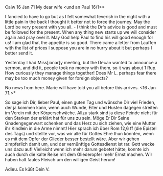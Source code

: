  Calw 16 Jan 71
My dear wife <und an Paul 16/1>*

I fancied to have to go but as I felt somewhat feverish in the night with a little pain in the back I thought it better not to force the journey. May the Lord be very present with you all. - I think the Dr's advice is good and must be followed for the present. When any thing new starts up we will consider again and pray over it. May God help Paul to find his will good enough for us! I am glad that the appetite is so good. There came a letter from Lauffen with the list of prices I suppose you are in no hurry about it but perhaps I better send it.

Yesterday I had Miss[ionar]y meeting, but the Decan wanted to announce a sermon, and did it, people took no money with them, so it was about 1 Rup. How curiously they manage things together! Does Mr L. perhaps fear there may be too much money given for foreign objects?

No news from here. Marie will have told you all before this arrives. <16 Jan 71.>*

So sage ich Dir, lieber Paul, einen guten Tag und wünsche Dir viel Frieden, der ja kommen kann, wenn auch Wunde, Eiter und Husten dagegen streiten im Verein mit der Körperschwäche. Allzu stark sind ja diese Feinde nicht für den Starken der erklärt hat für uns zu sein. Möge Er Dir Seine Gnadengegenwart schenken und das Herz zu sich ziehen, wie eine Mutter ihr Kindlein in die Arme nimmt! Hier sprach ich über Rom 12,6 ff (die Epistel des Tags) und stellte vor, was wir alle für Gottes Ehre thun könnten, wenn es mit dem Opfer der Glieder besser bestellt wäre. Aber wir gehen zimpferlich damit um, und der vernünftige Gottesdienst ist rar. Gott wecke uns dazu auf! Vielleicht wenn ich mehr darum gebetet hätte, konnte ich auch durch die kalte Reise mit dem Gliederopfer mehr Ernst machen. Wir haben halt faules Fleisch um den willigen Geist herum!

Adieu. Es küßt
 Dein V.

